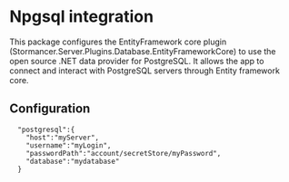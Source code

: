 ﻿# Npgsql integration

This package configures the EntityFramework core plugin (Stormancer.Server.Plugins.Database.EntityFrameworkCore) to use the open source .NET data provider for PostgreSQL. It allows the app to connect and interact with PostgreSQL servers through Entity framework core.

## Configuration

```
  "postgresql":{
	"host":"myServer",
	"username":"myLogin",
	"passwordPath":"account/secretStore/myPassword",
	"database":"mydatabase"
  }
```